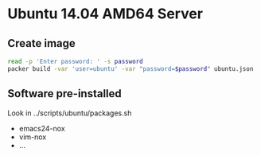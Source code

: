 # Ubuntu 14.04 AMD64 Server

## Create image

```bash
read -p 'Enter password: ' -s password
packer build -var 'user=ubuntu' -var "password=$password" ubuntu.json
```

## Software pre-installed

Look in ../scripts/ubuntu/packages.sh

* emacs24-nox
* vim-nox
* ...

